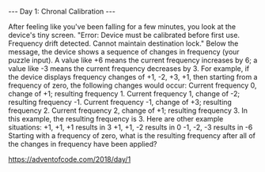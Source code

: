 --- Day 1: Chronal Calibration ---

After feeling like you've been falling for a few minutes, you look at the device's tiny screen.
"Error: Device must be calibrated before first use. Frequency drift detected.
 Cannot maintain destination lock."
Below the message, the device shows a sequence of changes in frequency (your puzzle input).
 A value like +6 means the current frequency increases by 6;
 a value like -3 means the current frequency decreases by 3.
For example, if the device displays frequency changes of +1, -2, +3, +1,
 then starting from a frequency of zero, the following changes would occur:
    Current frequency  0, change of +1; resulting frequency  1.
    Current frequency  1, change of -2; resulting frequency -1.
    Current frequency -1, change of +3; resulting frequency  2.
    Current frequency  2, change of +1; resulting frequency  3.
In this example, the resulting frequency is 3.
Here are other example situations:
    +1, +1, +1 results in  3
    +1, +1, -2 results in  0
    -1, -2, -3 results in -6
Starting with a frequency of zero,
 what is the resulting frequency after all of the changes in frequency have been applied?

https://adventofcode.com/2018/day/1